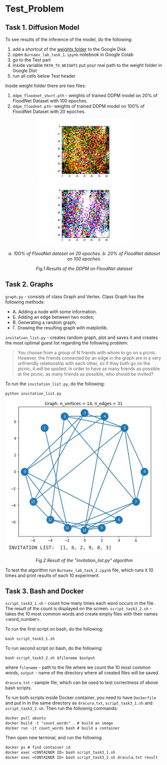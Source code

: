 # Test_Problem

## Task 1. Diffusion Model

To see results of the inference of the model, do the following:

1. add a shortcut of the [weights folder](https://drive.google.com/drive/folders/1d9T0Y8p6iVE902KW82cs-pe2Egk-qdN4?usp=sharing) to the Google Disk
2. open `Burnaev_lab_task_1.ipynb` notebook in Google Colab
3. go to the Test part 
4. Inside variable `PATH_TO_WEIGHTS` put your real path to the weight folder in Google Dist 
5. run all cells below Test header

Inside weight folder there are two files:
1. `ddpm_floodnet_short.pth` - weights of trained DDPM model on 20% of FloodNet Dataset with 100 epoches.
2. `ddpm_floodnet.pth`- weights of trained DDPM model on 100% of FloodNet Dataset with 20 epoches.

<p align="center">
  <img src="figures/floodnet.png" width="300">
  <img src="figures/floodnet_short.png" width="300">
</p>
<p align="center">   
   <em> a. 100% of FloodNet dataset on 20 epoches. </em>
   <em> b. 20% of FloodNet dataset on 100 epoches. </em>
</p>
<p align="center">   
   <em> Fig.1 Results of the DDPM on FloodNet dataset </em>
</p>


## Task 2. Graphs

`graph.py` - consists of class Graph and Vertex. Class Graph has the following methods:
- А. Adding a node with some information.
- Б. Adding an edge between two nodes;
- B. Generating a random graph;
- Г. Drawing the resulting graph with matplotlib.

`invitation_list.py` - creates random graph, plot and saves it and creates the most optimal guest list regarding the following problem:

> You choose from a group of N friends with whom to go on a picnic. However, the friends connected by an edge in the graph are in a very unfriendly relationship with each other, so if they both go on the picnic, it will be spoiled. In order to have as many friends as possible at the picnic. as many friends as possible, who should be invited?

To run the `invitation_list.py`, do the following:

```
python invitation_list.py
```

<p align="center">
  <img src="figures/result_task_2.jpeg" width="500">
</p>
<p align="center">   
   <em> Fig.2 Result of the "invitation_list.py" algorithm </em>
</p>

To test the algorithm run `Burnaev_lab_task_2.ipynb` file, which runs it 10 times and print results of each 10 experiment. 

## Task 3. Bash and Docker

`script_task3_1.sh` - count how many times each word occurs in the file. The result of the count is displayed on the screen.
`script_task3_2.sh` - takes the 10 most common words and create empty files with their names <word_number>.

To run the first script on bash, do the following:
```
bash script_task3_1.sh
```

To run second script on bash, do the following:

```
bash script_task3_2.sh $filename $output
```
where `filename` - path to the file where we count the 10 most common words, `output` - name of the directory where all created files will be saved.

`dracura.txt` - sample file, which can be used to test correctness of above bash scripts.

To run both scripts inside Docker container, you need to have `Dockerfile` and put in in the same directory as `dracura.txt`, `script_task3_1.sh` and `script_task3_2.sh`. Then run the following commands:

```
docker pull ubuntu
docker build -t "count_words" . # build an image
docker run -it count_words bash # build a container 

```
Then open new terminal, and run the following:
```
docker ps # find container id
docker exec <CONTAINER ID> bash script_task3_1.sh
docker exec <CONTAINER ID> bash script_task3_2.sh dracula.txt result
```
